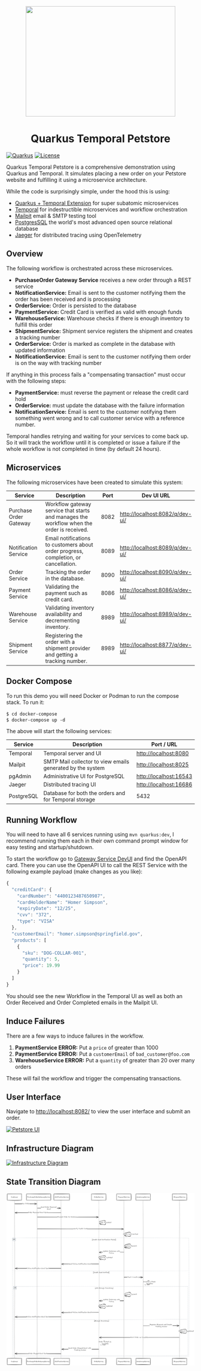 <div align="center">
<img src="https://github.com/melloware/temporal-purchase-order/blob/main/docs/quarkus-petstore-logo.png" width="400" height="294" >
  
# Quarkus Temporal Petstore
</div>

[![Quarkus](https://img.shields.io/badge/quarkus-power-blue?logo=quarkus&style=for-the-badge)](https://github.com/quarkusio/quarkus)
[![License](https://img.shields.io/badge/License-Apache%202.0-yellow.svg?style=for-the-badge)](https://opensource.org/licenses/Apache-2.0)

Quarkus Temporal Petstore is a comprehensive demonstration using Quarkus and Temporal. It simulates placing a new order on your Petstore website and fulfilling it using a microservice architecture.

While the code is surprisingly simple, under the hood this is using:

- [Quarkus + Temporal Extension](https://github.com/quarkiverse/quarkus-temporal) for super subatomic microservices
- [Temporal](https://www.temporal.io/) for indestructible microservices and workflow orchestration
- [Mailpit](https://mailpit.axllent.org/) email & SMTP testing tool
- [PostgresSQL](https://www.postgresql.org/) the world's most advanced open source relational database
- [Jaeger](https://www.jaegertracing.io/) for distributed tracing using OpenTelemetry

## Overview

The following workflow is orchestrated across these microservices.

- **PurchaseOrder Gateway Service** receives a new order through a REST service
- **NotificationService:** Email is sent to the customer notifying them the order has been received and is processing
- **OrderService:** Order is persisted to the database
- **PaymentService:** Credit Card is verified as valid with enough funds
- **WarehouseService:** Warehouse checks if there is enough inventory to fulfill this order
- **ShipmentService:** Shipment service registers the shipment and creates a tracking number
- **OrderService:** Order is marked as complete in the database with updated information
- **NotificationService:** Email is sent to the customer notifying them order is on the way with tracking number

If anything in this process fails a "compensating transaction" must occur with the following steps:

- **PaymentService:** must reverse the payment or release the credit card hold
- **OrderService:** must update the database with the failure information
- **NotificationService:** Email is sent to the customer notifying them something went wrong and to call customer service with a reference number.

Temporal handles retrying and waiting for your services to come back up. So it will track the workflow until it is completed or issue a failure if the whole workflow is not completed in time (by default 24 hours).

## Microservices

The following microservices have been created to simulate this system:

| Service                | Description                                                                               | Port | Dev UI URL                                                         |
| ---------------------- | ----------------------------------------------------------------------------------------- | ---- | ------------------------------------------------------------------ |
| Purchase Order Gateway | Workflow gateway service that starts and manages the workflow when the order is received. | 8082 | [http://localhost:8082/q/dev-ui/](http://localhost:8082/q/dev-ui/) |
| Notification Service   | Email notifications to customers about order progress, completion, or cancellation.       | 8089 | [http://localhost:8089/q/dev-ui/](http://localhost:8089/q/dev-ui/) |
| Order Service          | Tracking the order in the database.                                                       | 8090 | [http://localhost:8090/q/dev-ui/](http://localhost:8090/q/dev-ui/) |
| Payment Service        | Validating the payment such as credit card.                                               | 8086 | [http://localhost:8086/q/dev-ui/](http://localhost:8086/q/dev-ui/) |
| Warehouse Service      | Validating inventory availability and decrementing inventory.                             | 8989 | [http://localhost:8989/q/dev-ui/](http://localhost:8989/q/dev-ui/) |
| Shipment Service       | Registering the order with a shipment provider and getting a tracking number.             | 8989 | [http://localhost:8877/q/dev-ui/](http://localhost:8877/q/dev-ui/) |

## Docker Compose

To run this demo you will need Docker or Podman to run the compose stack. To run it:

```shell
$ cd docker-compose
$ docker-compose up -d
```

The above will start the following services:

| Service    | Description                                                | Port / URL                                       |
| ---------- | ---------------------------------------------------------- | ------------------------------------------------ |
| Temporal   | Temporal server and UI                                     | [http://localhost:8080](http://localhost:8080)   |
| Mailpit    | SMTP Mail collector to view emails generated by the system | [http://localhost:8025](http://localhost:8025)   |
| pgAdmin    | Administrative UI for PostgreSQL                           | [http://localhost:16543](http://localhost:16543) |
| Jaeger     | Distributed tracing UI                                     | [http://localhost:16686](http://localhost:16686) |
| PostgreSQL | Database for both the orders and for Temporal storage      | 5432                                             |

## Running Workflow

You will need to have all 6 services running using `mvn quarkus:dev`, I recommend running them each in their own command prompt window for easy testing and startup/shutdown.

To start the workflow go to [Gateway Service DevUI](http://localhost:8082/q/dev-ui/) and find the OpenAPI card. There you can use the OpenAPI UI to call the REST Service with the following example payload (make changes as you like):

```js
{
  "creditCard": {
    "cardNumber": "4400123487650987",
    "cardHolderName": "Homer Simpson",
    "expiryDate": "12/25",
    "cvv": "372",
    "type": "VISA"
  },
  "customerEmail": "homer.simpson@springfield.gov",
  "products": [
    {
      "sku": "DOG-COLLAR-001",
      "quantity": 5,
      "price": 19.99
    }
  ]
}
```

You should see the new Workflow in the Temporal UI as well as both an Order Received and Order Completed emails in the Mailpit UI.

## Induce Failures

There are a few ways to induce failures in the workflow.

1. **PaymentService ERROR:** Put a `price` of greater than 1000
1. **PaymentService ERROR:** Put a `customerEmail` of `bad_customer@foo.com`
1. **WarehouseService ERROR:** Put a `quantity` of greater than 20 over many orders

These will fail the workflow and trigger the compensating transactions.

## User Interface

Navigate to [http://localhost:8082/](http://localhost:8082/) to view the user interface and submit an order.

[![Petstore UI](https://github.com/melloware/temporal-purchase-order/blob/main/docs/petstore-ui.png)](http://localhost:8082/)

## Infrastructure Diagram

[![Infrastructure Diagram](https://github.com/melloware/temporal-purchase-order/blob/main/docs/quarkus-remote-workflow.png)]()

## State Transition Diagram

[![State Transition Diagram](https://github.com/melloware/quarkus-temporal-petstore/blob/main/docs/state-transition.png)]()

